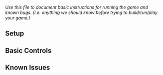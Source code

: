 _Use this file to document basic instructions for running the game and known bugs. (I.e. anything we should know before trying to build/run/play your game.)_

## Setup

## Basic Controls

## Known Issues

